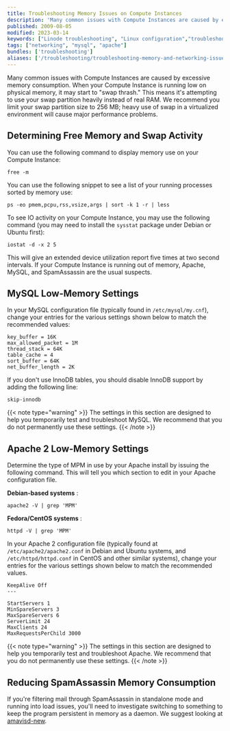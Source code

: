 ```yaml
---
title: Troubleshooting Memory Issues on Compute Instances
description: 'Many common issues with Compute Instances are caused by excessive memory consumption or errors. This guide provides suggestions for resolving this.'
published: 2009-08-05
modified: 2023-03-14
keywords: ["Linode troubleshooting", "Linux configuration","troubleshoot"]
tags: ["networking", "mysql", "apache"]
bundles: ['troubleshooting']
aliases: ['/troubleshooting/troubleshooting-memory-and-networking-issues/','/troubleshooting/memory-networking/','/guides/troubleshooting-memory-and-networking-issues/']
---
```


Many common issues with Compute Instances are caused by excessive memory consumption. When your Compute Instance is running low on physical memory, it may start to "swap thrash." This means it's attempting to use your swap partition heavily instead of real RAM. We recommend you limit your swap partition size to 256 MB; heavy use of swap in a virtualized environment will cause major performance problems.

## Determining Free Memory and Swap Activity

You can use the following command to display memory use on your Compute Instance:

```command
free -m
```

You can use the following snippet to see a list of your running processes sorted by memory use:

```command
ps -eo pmem,pcpu,rss,vsize,args | sort -k 1 -r | less
```

To see IO activity on your Compute Instance, you may use the following command (you may need to install the `sysstat` package under Debian or Ubuntu first):

```command
iostat -d -x 2 5
```

This will give an extended device utilization report five times at two second intervals. If your Compute Instance is running out of memory, Apache, MySQL, and SpamAssassin are the usual suspects.

## MySQL Low-Memory Settings

In your MySQL configuration file (typically found in `/etc/mysql/my.cnf`), change your entries for the various settings shown below to match the recommended values:

```file {title="/etc/mysql/my.cnf"}
key_buffer = 16K
max_allowed_packet = 1M
thread_stack = 64K
table_cache = 4
sort_buffer = 64K
net_buffer_length = 2K
```

If you don't use InnoDB tables, you should disable InnoDB support by adding the following line:

```command
skip-innodb
```

{{< note type="warning" >}}
The settings in this section are designed to help you temporarily test and troubleshoot MySQL. We recommend that you do not permanently use these settings.
{{< /note >}}

## Apache 2 Low-Memory Settings

Determine the type of MPM in use by your Apache install by issuing the following command. This will tell you which section to edit in your Apache configuration file.

**Debian-based systems** :

```command
apache2 -V | grep 'MPM'
```

**Fedora/CentOS systems** :

```command
httpd -V | grep 'MPM'
```

In your Apache 2 configuration file (typically found at `/etc/apache2/apache2.conf` in Debian and Ubuntu systems, and `/etc/httpd/httpd.conf` in CentOS and other similar systems), change your entries for the various settings shown below to match the recommended values.

```file {title="/etc/apache2/apache2.conf"}
KeepAlive Off
---

StartServers 1
MinSpareServers 3
MaxSpareServers 6
ServerLimit 24
MaxClients 24
MaxRequestsPerChild 3000
```

{{< note type="warning" >}}
The settings in this section are designed to help you temporarily test and troubleshoot Apache. We recommend that you do not permanently use these settings.
{{< /note >}}

## Reducing SpamAssassin Memory Consumption

If you're filtering mail through SpamAssassin in standalone mode and running into load issues, you'll need to investigate switching to something to keep the program persistent in memory as a daemon. We suggest looking at [amavisd-new](http://www.ijs.si/software/amavisd/).